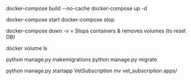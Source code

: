 docker-compose build --no-cache
docker-compose up -d

docker-compose start
docker-compose stop

docker-compose down -v = Stops containers & removes volumes (to reset DB)


docker volume ls


python manage.py makemigrations
python manage.py migrate


python manage.py startapp VetSubscription
mv vet_subscription apps/